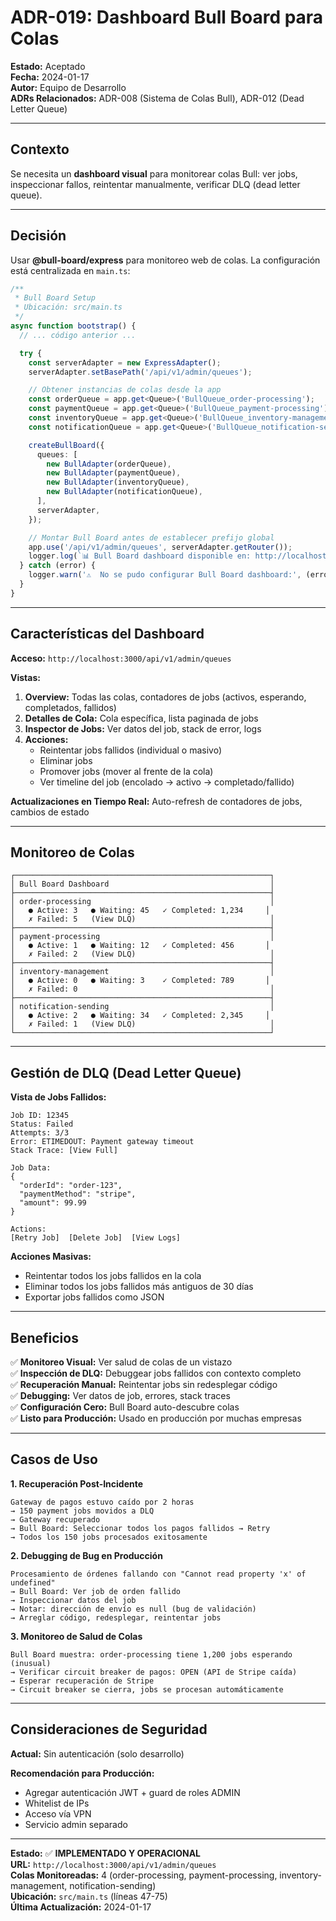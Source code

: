 # ADR-019: Dashboard Bull Board para Colas

**Estado:** Aceptado  
**Fecha:** 2024-01-17  
**Autor:** Equipo de Desarrollo  
**ADRs Relacionados:** ADR-008 (Sistema de Colas Bull), ADR-012 (Dead Letter Queue)

---

## Contexto

Se necesita un **dashboard visual** para monitorear colas Bull: ver jobs, inspeccionar fallos, reintentar manualmente, verificar DLQ (dead letter queue).

---

## Decisión

Usar **@bull-board/express** para monitoreo web de colas. La configuración está centralizada en `main.ts`:

```typescript
/**
 * Bull Board Setup
 * Ubicación: src/main.ts
 */
async function bootstrap() {
  // ... código anterior ...

  try {
    const serverAdapter = new ExpressAdapter();
    serverAdapter.setBasePath('/api/v1/admin/queues');

    // Obtener instancias de colas desde la app
    const orderQueue = app.get<Queue>('BullQueue_order-processing');
    const paymentQueue = app.get<Queue>('BullQueue_payment-processing');
    const inventoryQueue = app.get<Queue>('BullQueue_inventory-management');
    const notificationQueue = app.get<Queue>('BullQueue_notification-sending');

    createBullBoard({
      queues: [
        new BullAdapter(orderQueue),
        new BullAdapter(paymentQueue),
        new BullAdapter(inventoryQueue),
        new BullAdapter(notificationQueue),
      ],
      serverAdapter,
    });

    // Montar Bull Board antes de establecer prefijo global
    app.use('/api/v1/admin/queues', serverAdapter.getRouter());
    logger.log(`📊 Bull Board dashboard disponible en: http://localhost:${port}/api/v1/admin/queues`);
  } catch (error) {
    logger.warn('⚠️  No se pudo configurar Bull Board dashboard:', (error as Error).message);
  }
}
```

---

## Características del Dashboard

**Acceso:** `http://localhost:3000/api/v1/admin/queues`

**Vistas:**

1. **Overview:** Todas las colas, contadores de jobs (activos, esperando, completados, fallidos)
2. **Detalles de Cola:** Cola específica, lista paginada de jobs
3. **Inspector de Jobs:** Ver datos del job, stack de error, logs
4. **Acciones:**
   - Reintentar jobs fallidos (individual o masivo)
   - Eliminar jobs
   - Promover jobs (mover al frente de la cola)
   - Ver timeline del job (encolado → activo → completado/fallido)

**Actualizaciones en Tiempo Real:** Auto-refresh de contadores de jobs, cambios de estado

---

## Monitoreo de Colas

```
┌─────────────────────────────────────────────────────────┐
│ Bull Board Dashboard                                    │
├─────────────────────────────────────────────────────────┤
│ order-processing                                        │
│   ● Active: 3   ● Waiting: 45   ✓ Completed: 1,234     │
│   ✗ Failed: 5   (View DLQ)                              │
├─────────────────────────────────────────────────────────┤
│ payment-processing                                      │
│   ● Active: 1   ● Waiting: 12   ✓ Completed: 456       │
│   ✗ Failed: 2   (View DLQ)                              │
├─────────────────────────────────────────────────────────┤
│ inventory-management                                    │
│   ● Active: 0   ● Waiting: 3    ✓ Completed: 789       │
│   ✗ Failed: 0                                           │
├─────────────────────────────────────────────────────────┤
│ notification-sending                                    │
│   ● Active: 2   ● Waiting: 34   ✓ Completed: 2,345     │
│   ✗ Failed: 1   (View DLQ)                              │
└─────────────────────────────────────────────────────────┘
```

---

## Gestión de DLQ (Dead Letter Queue)

**Vista de Jobs Fallidos:**

```
Job ID: 12345
Status: Failed
Attempts: 3/3
Error: ETIMEDOUT: Payment gateway timeout
Stack Trace: [View Full]

Job Data:
{
  "orderId": "order-123",
  "paymentMethod": "stripe",
  "amount": 99.99
}

Actions:
[Retry Job]  [Delete Job]  [View Logs]
```

**Acciones Masivas:**

- Reintentar todos los jobs fallidos en la cola
- Eliminar todos los jobs fallidos más antiguos de 30 días
- Exportar jobs fallidos como JSON

---

## Beneficios

✅ **Monitoreo Visual:** Ver salud de colas de un vistazo  
✅ **Inspección de DLQ:** Debuggear jobs fallidos con contexto completo  
✅ **Recuperación Manual:** Reintentar jobs sin redesplegar código  
✅ **Debugging:** Ver datos de job, errores, stack traces  
✅ **Configuración Cero:** Bull Board auto-descubre colas  
✅ **Listo para Producción:** Usado en producción por muchas empresas

---

## Casos de Uso

**1. Recuperación Post-Incidente**

```
Gateway de pagos estuvo caído por 2 horas
→ 150 payment jobs movidos a DLQ
→ Gateway recuperado
→ Bull Board: Seleccionar todos los pagos fallidos → Retry
→ Todos los 150 jobs procesados exitosamente
```

**2. Debugging de Bug en Producción**

```
Procesamiento de órdenes fallando con "Cannot read property 'x' of undefined"
→ Bull Board: Ver job de orden fallido
→ Inspeccionar datos del job
→ Notar: dirección de envío es null (bug de validación)
→ Arreglar código, redesplegar, reintentar jobs
```

**3. Monitoreo de Salud de Colas**

```
Bull Board muestra: order-processing tiene 1,200 jobs esperando (inusual)
→ Verificar circuit breaker de pagos: OPEN (API de Stripe caída)
→ Esperar recuperación de Stripe
→ Circuit breaker se cierra, jobs se procesan automáticamente
```

---

## Consideraciones de Seguridad

**Actual:** Sin autenticación (solo desarrollo)

**Recomendación para Producción:**

- Agregar autenticación JWT + guard de roles ADMIN
- Whitelist de IPs
- Acceso vía VPN
- Servicio admin separado

---

**Estado:** ✅ **IMPLEMENTADO Y OPERACIONAL**  
**URL:** `http://localhost:3000/api/v1/admin/queues`  
**Colas Monitoreadas:** 4 (order-processing, payment-processing, inventory-management, notification-sending)  
**Ubicación:** `src/main.ts` (líneas 47-75)  
**Última Actualización:** 2024-01-17
